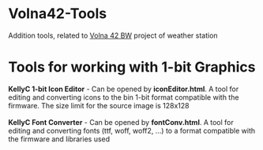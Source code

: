 # Volna42-Tools
Addition tools, related to <a href="https://42volna.ru/">Volna 42 BW</a> project of weather station


# Tools for working with 1-bit Graphics

<b>KellyC 1-bit Icon Editor</b> - Can be opened by <b>iconEditor.html</b>. A tool for editing and converting icons to the bin 1-bit format compatible with the firmware. The size limit for the source image is 128x128<br>
<br>
<b>KellyC Font Converter</b> - Can be opened by <b>fontConv.html</b>. A tool for editing and converting fonts (ttf, woff, woff2, ...) to a format compatible with the firmware and libraries used<br>
